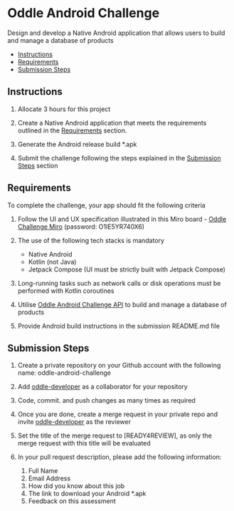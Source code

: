 
# Oddle Android Challenge

Design and develop a Native Android application that allows users to build and manage a database of products

- [Instructions](#instructions)
- [Requirements](#requirements)
- [Submission Steps](#submission-steps)

## Instructions

1. Allocate 3 hours for this project

2. Create a Native Android application that meets the requirements outlined in the [Requirements](#requirements) section.

3. Generate the Android release build *.apk 

4. Submit the challenge following the steps explained in the [Submission Steps](#submission-steps) section

## Requirements

To complete the challenge, your app should fit the following criteria

1. Follow the UI and UX specification illustrated in this Miro board - [Oddle Challenge Miro](https://miro.com/app/board/uXjVPgnufDE=/?share_link_id=950078269037) (password: O1IE5YR740X6)

2. The use of the following tech stacks is mandatory
    - Native Android
    - Kotlin (not Java)
    - Jetpack Compose (UI must be strictly built with Jetpack Compose)

3. Long-running tasks such as network calls or disk operations must be performed with Kotlin coroutines

4. Utilise [Oddle Android Challenge API](https://oddle-android-challenge-api.herokuapp.com) to build and manage a database of products

5. Provide Android build instructions in the submission README.md file


## Submission Steps
1. Create a private repository on your Github account with the following name: oddle-android-challenge

2. Add [oddle-developer](https://github.com/oddle-developer) as a collaborator for your repository

3. Code, commit. and push changes as many times as required

4. Once you are done, create a merge request in your private repo and invite [oddle-developer](https://github.com/oddle-developer) as the reviewer

5. Set the title of the merge request to [READY4REVIEW], as only the merge request with this title will be evaluated

6. In your pull request description, please add the following information:
    1. Full Name
    2. Email Address
    3. How did you know about this job
    4. The link to download your Android *.apk
    5. Feedback on this assessment

